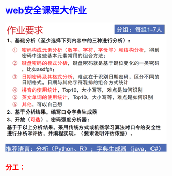 # <font color="blue">web安全课程大作业</font>
![](pictures/zuoyeyaoqiu.png)
## <font color="red">分工：</font>
